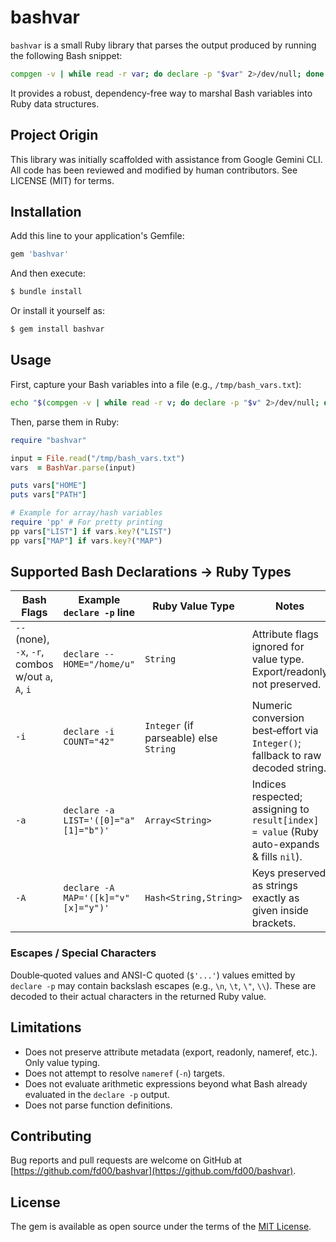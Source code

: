 # bashvar

`bashvar` is a small Ruby library that parses the output produced by running the following Bash snippet:

```bash
compgen -v | while read -r var; do declare -p "$var" 2>/dev/null; done
```

It provides a robust, dependency-free way to marshal Bash variables into Ruby data structures.

## Project Origin

This library was initially scaffolded with assistance from Google Gemini CLI. All code has been reviewed and modified by human contributors. See LICENSE (MIT) for terms.

## Installation

Add this line to your application's Gemfile:

```ruby
gem 'bashvar'
```

And then execute:

```bash
$ bundle install
```

Or install it yourself as:

```bash
$ gem install bashvar
```

## Usage

First, capture your Bash variables into a file (e.g., `/tmp/bash_vars.txt`):

```bash
echo "$(compgen -v | while read -r v; do declare -p "$v" 2>/dev/null; done)" > /tmp/bash_vars.txt
```

Then, parse them in Ruby:

```ruby
require "bashvar"

input = File.read("/tmp/bash_vars.txt")
vars  = BashVar.parse(input)

puts vars["HOME"]
puts vars["PATH"]

# Example for array/hash variables
require 'pp' # For pretty printing
pp vars["LIST"] if vars.key?("LIST")
pp vars["MAP"] if vars.key?("MAP")
```

## Supported Bash Declarations → Ruby Types

| Bash Flags                                          | Example `declare -p` line             | Ruby Value Type                        | Notes                                                                                      |
| --------------------------------------------------- | ------------------------------------- | -------------------------------------- | ------------------------------------------------------------------------------------------ |
| `--` (none), `-x`, `-r`, combos w/out `a`, `A`, `i` | `declare -- HOME="/home/u"`           | `String`                               | Attribute flags ignored for value type. Export/readonly not preserved.                     |
| `-i`                                                | `declare -i COUNT="42"`               | `Integer` (if parseable) else `String` | Numeric conversion best‑effort via `Integer()`; fallback to raw decoded string.            |
| `-a`                                                | `declare -a LIST='([0]="a" [1]="b")'` | `Array<String>`                        | Indices respected; assigning to `result[index] = value` (Ruby auto-expands & fills `nil`). |
| `-A`                                                | `declare -A MAP='([k]="v" [x]="y")'`  | `Hash<String,String>`                  | Keys preserved as strings exactly as given inside brackets.                                |

### Escapes / Special Characters

Double‑quoted values and ANSI-C quoted (`$'...'`) values emitted by `declare -p` may contain backslash escapes (e.g., `\n`, `\t`, `\"`, `\\`). These are decoded to their actual characters in the returned Ruby value.

## Limitations

- Does not preserve attribute metadata (export, readonly, nameref, etc.). Only value typing.
- Does not attempt to resolve `nameref` (`-n`) targets.
- Does not evaluate arithmetic expressions beyond what Bash already evaluated in the `declare -p` output.
- Does not parse function definitions.

## Contributing

Bug reports and pull requests are welcome on GitHub at [https://github.com/fd00/bashvar](https://github.com/fd00/bashvar).

## License

The gem is available as open source under the terms of the [MIT License](https://opensource.org/licenses/MIT).

```

